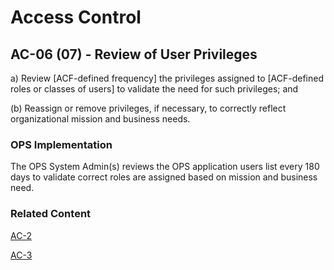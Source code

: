 # Access Control
## AC-06 (07) - Review of User Privileges

a) Review [ACF-defined frequency] the privileges assigned to [ACF-defined roles or classes of users] to validate the need for such privileges; and

(b) Reassign or remove privileges, if necessary, to correctly reflect organizational mission and business needs.

### OPS Implementation

The OPS System Admin(s) reviews the OPS application users list every 180 days to validate correct roles are assigned based on mission and business need.

### Related Content

[AC-2](ac-02/index.md)

[AC-3](ac-03/index.md)
